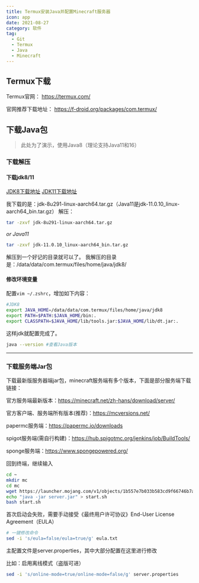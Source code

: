 ```yaml
---
title: Termux安装Java并配置Minecraft服务器
icon: app
date: 2021-08-27
category: 软件
tag:
  - Git
  - Termux
  - Java
  - Minecraft
---
```


## Termux下载
Termux官网：
https://termux.com/

官网推荐下载地址：
https://f-droid.org/packages/com.termux/

## 下载Java包

> 此处为了演示，使用Java8（理论支持Java11和16）

### 下载解压

#### 下载jdk8/11
[JDK8下载地址](https://www.oracle.com/java/technologies/javase/javase-jdk8-downloads.html)
[JDK11下载地址](https://www.oracle.com/java/technologies/javase-jdk11-downloads.html)

我下载的是：jdk-8u291-linux-aarch64.tar.gz（Java11是jdk-11.0.10_linux-aarch64_bin.tar.gz）
解压：
```bash
tar -zxvf jdk-8u291-linux-aarch64.tar.gz
```
*or Java11*
```bash
tar -zxvf jdk-11.0.10_linux-aarch64_bin.tar.gz
```
解压到一个好记的目录就可以了。
我解压的目录是：/data/data/com.termux/files/home/java/jdk8/

#### 修改环境变量
配置`vim ~/.zshrc`，增加如下内容：
```Bash
#JDK8
export JAVA_HOME=/data/data/com.termux/files/home/java/jdk8
export PATH=$PATH:$JAVA_HOME/bin:.
export CLASSPATH=$JAVA_HOME/lib/tools.jar:$JAVA_HOME/lib/dt.jar:.
```
这样jdk就配置完成了。

```Bash
java --version #查看Java版本
```
---
### 下载服务端Jar包

下载最新版服务器端jar包，minecraft服务端有多个版本，下面是部分服务端下载链接：

官方服务端最新版本：https://minecraft.net/zh-hans/download/server/

官方客户端、服务端所有版本(推荐)：https://mcversions.net/

papermc服务端：https://papermc.io/downloads

spigot服务端(需自行构建)：https://hub.spigotmc.org/jenkins/job/BuildTools/

sponge服务端：https://www.spongepowered.org/

回到终端，继续输入
```bash
cd ~
mkdir mc 
cd mc 
wget https://launcher.mojang.com/v1/objects/1b557e7b033b583cd9f66746b7a9ab1ec1673ced/server.jar #1.16.5官方
echo "java -jar server.jar" > start.sh
bash start.sh
```
首次启动会失败，需要手动接受《最终用户许可协议》End-User License Agreement（EULA）
```bash
# 一键修改命令
sed -i 's/eula=false/eula=true/g' eula.txt
```
主配置文件是server.properties，其中大部分配置在这里进行修改

比如：启用离线模式（盗版可进）

```bash
sed -i 's/online-mode=true/online-mode=false/g' server.properties
```